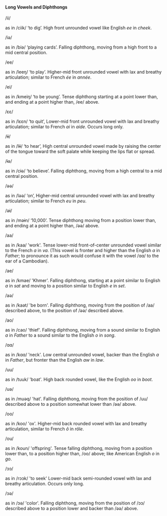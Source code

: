 #### Long Vowels and Diphthongs

<div class="row row__narrow">
<span class="ipa column">/ii/</span>

as in /ciik/ ‘to dig’. High front unrounded vowel like English _ee_ in _cheek_.

</div>

<div class="row row__narrow">
<span class="ipa column">/iə/</span>

as in <span class="ipa">/biə/</span> ‘playing cards’. Falling diphthong, moving from a high front to a mid central position.

</div>

<div class="row row__narrow">
<span class="ipa column">/ee/</span>

as in <span class="ipa">/leeŋ/</span> ‘to play’. Higher-mid front unrounded vowel with lax and breathy articulation; similar to French _ée_ in _année_.

</div>

<div class="row row__narrow">
<span class="ipa column">/ei/</span>

as in <span class="ipa">/kmeiŋ/</span> ‘to be young’. Tense diphthong starting at a point lower than, and ending at a point higher than, <span class="ipa">/ee/</span> above.

</div>

<div class="row row__narrow">
<span class="ipa column">/ɛɛ/</span>

as in <span class="ipa">/lɛɛn/</span> ‘to quit’, Lower-mid front unrounded vowel with lax and breathy articulation; similar to French _ai_ in _aide_. Occurs long only.

</div>

<div class="row row__narrow">
<span class="ipa column">/ɨɨ/</span>

as in <span class="ipa">/lɨɨ/</span> ‘to hear’, High central unrounded vowel made by raising the center of the tongue toward the soft palate while keeping the lips flat or spread.

</div>

<div class="row row__narrow">
<span class="ipa column">/ɨə/</span>

as in <span class="ipa">/cɨə/</span> ‘to believe’. Falling diphthong, moving from a high central to a mid central position.

</div>

<div class="row row__narrow">
<span class="ipa column">/əə/</span>

as in <span class="ipa">/ləə/</span> ‘on’, Higher-mid central unrounded vowel with lax and breathy articulation; similar to French _eu_ in _peu_.

</div>

<div class="row row__narrow">
<span class="ipa column">/əɨ/</span>

as in <span class="ipa">/məɨn/</span> ‘10,000’. Tense diphthong moving from a position lower than, and ending at a point higher than, <span class="ipa">/əə/</span> above.

</div>

<div class="row row__narrow">
<span class="ipa column">/aa/</span>

as in <span class="ipa">/kaa/</span> 'work'. Tense lower-mid front-of-center unrounded vowel similar to the French _a_ in _va_. (This vowel is fronter and higher than the English _a_ in _Father_; to pronounce it as such would confuse it with the vowel <span class="ipa">/ɑɑ/</span> to the ear of a Cambodian).

</div>

<div class="row row__narrow">
<span class="ipa column">/ae/</span>

as in <span class="ipa">/kmae/</span> 'Khmer'. Falling diphthong, starting at a point similar to English _a_ in _sat_ and moving to a position similar to English _e_ in _set_.

</div>

<div class="row row__narrow">
<span class="ipa column">/aə/</span>

as in <span class="ipa">/kaət/</span> 'be born'. Falling diphthong, moving from the position of /aa/ described above, to the position of <span class="ipa">/əə/</span> described above.

</div>

<div class="row row__narrow">
<span class="ipa column">/ao/</span>

as in <span class="ipa">/cao/</span> 'thief'. Falling diphthong, moving from a sound similar to English _a_ in _Father_ to a sound similar to the English _o_ in _song_.

</div>

<div class="row row__narrow">
<span class="ipa column">/ɑɑ/</span>

as in <span class="ipa">/kɑɑ/</span> 'neck'. Low central unrounded vowel, backer than the English _a_ in _Father_, but fronter than the English _aw_ in _law_.

</div>

<div class="row row__narrow">
<span class="ipa column">/uu/</span>

as in <span class="ipa">/tuuk/</span> 'boat'. High back rounded vowel, like the English _oo_ in _boot_.

</div>

<div class="row row__narrow">
<span class="ipa column">/uə/</span>

as in <span class="ipa">/muəq/</span> 'hat'. Falling diphthong, moving from the position of <span class="ipa">/uu/</span> described above to a position somewhat lower than <span class="ipa">/əə/</span> above.

</div>

<div class="row row__narrow">
<span class="ipa column">/oo/</span>

as in <span class="ipa">/koo/</span> 'ox'. Higher-mid back rounded vowel with lax and breathy articulation, similar to French _ô_ in _rôle_.

</div>

<div class="row row__narrow">
<span class="ipa column">/ou/</span>

as in <span class="ipa">/koun/</span> 'offspring'. Tense falling diphthong, moving from a position lower than, to a position higher than, <span class="ipa">/oo/</span> above; like American English _o_ in _go_.

</div>

<div class="row row__narrow">
<span class="ipa column">/ɔɔ/</span>

as in <span class="ipa">/rɔɔk/</span> 'to seek' Lower-mid back semi-rounded vowel with lax and breathy articulation. Occurs only long.

</div>

<div class="row row__narrow">
<span class="ipa column">/ɔə/</span>

as in <span class="ipa">/ɔə/</span> 'color'. Falling diphthong, moving from the position of <span class="ipa">/ɔɔ/</span> described above to a position lower and backer than <span class="ipa">/əə/</span> above.

</div>
